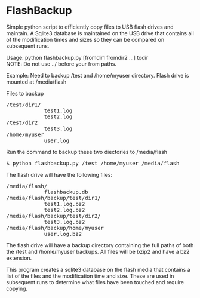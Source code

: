 # FlashBackup
Simple python script to efficiently copy files to USB flash drives and maintain.  A Sqlite3 database is maintained on the USB drive that contains all of the modification times and sizes so they can be compared on subsequent runs.

Usage: python flashbackup.py [fromdir1 fromdir2 ...] todir<br/>
NOTE: Do not use ../ before your from paths.

Example: Need to backup /test and /home/myuser directory.  Flash drive is mounted at /media/flash

Files to backup
<pre>
/test/dir1/
            test1.log
            test2.log
/test/dir2
            test3.log
/home/myuser
            user.log
</pre>
Run the command to backup these two diectories to /media/flash
<pre>
$ python flashbackup.py /test /home/myuser /media/flash
</pre>
The flash drive will have the following files:
<pre>
/media/flash/
            flashbackup.db
/media/flash/backup/test/dir1/
            test1.log.bz2
            test2.log.bz2
/media/flash/backup/test/dir2/
            test3.log.bz2
/media/flash/backup/home/myuser
            user.log.bz2
</pre>

The flash drive will have a backup directory containing the full paths of both the /test and /home/myuser backups.
All files will be bzip2 and have a bz2 extension.

This program creates a sqlite3 database on the flash media that contains a list of the files and the
modification time and size.  These are used in subsequent runs to determine what files have been touched and require copying.

